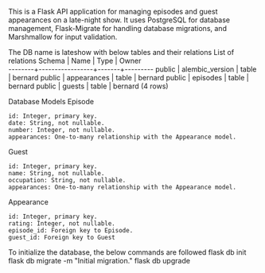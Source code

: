 This is a Flask API application for managing episodes and guest appearances on a late-night show. 
It uses PostgreSQL for database management, Flask-Migrate for handling database migrations, and Marshmallow for input validation.

The DB name is lateshow with below tables and their relations
             List of relations
 Schema |      Name       | Type  |  Owner  
--------+-----------------+-------+---------
 public | alembic_version | table | bernard
 public | appearances     | table | bernard
 public | episodes        | table | bernard
 public | guests          | table | bernard
(4 rows)

Database Models
Episode

    id: Integer, primary key.
    date: String, not nullable.
    number: Integer, not nullable.
    appearances: One-to-many relationship with the Appearance model.

Guest

    id: Integer, primary key.
    name: String, not nullable.
    occupation: String, not nullable.
    appearances: One-to-many relationship with the Appearance model.

Appearance

    id: Integer, primary key.
    rating: Integer, not nullable.
    episode_id: Foreign key to Episode.
    guest_id: Foreign key to Guest

To initialize the database, the below commands are followed
     flask db init
     flask db migrate -m "Initial migration."
     flask db upgrade